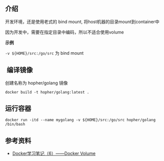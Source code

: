 ## 介绍

开发环境，还是使用老式的 bind mount, 将host机器的目录mount到container中

因为开发中，需要在指定目录中编码，所以不适合使用volume

**示例**

`-v ${HOME}/src:/go/src` 为 bind mount

##  编译镜像

创建名称为 hopher/golang 镜像

```
docker build -t hopher/golang:latest .
```

## 运行容器

```
docker run -itd --name mygolang -v ${HOME}/src:/go/src hopher/golang /bin/bash
```


## 参考资料
- [Docker学习笔记（6）——Docker Volume](https://www.jianshu.com/p/ef0f24fd0674)